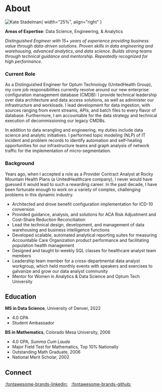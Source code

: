 # About

![Kate Stadelman](img/kate_stadelman.png){ width="25%", align="right" }

**Areas of Expertise**: Data Science, Engineering, & Analytics
 
*Distinguished Engineer with 15+ years of experience providing business value through data-driven solutions. Proven skills in data engineering and warehousing, advanced analytics, and data science. Builds strong teams through technical guidance and mentorship. Repeatedly recognized for high performance.*

### Current Role
 
As a Distinguished Engineer for Optum Technology (UnitedHealth Group), my core job responsibilities currently revolve around our new enterprise configuration management database (CMDB): I provide technical leadership over data architecture and data access solutions, as well as administer our infrastructure and workloads. I lead development for data ingestion, with sources ranging from event streams, APIs, and batch files to every flavor of database. Furthermore, I am accountable for the data strategy and technical execution of decommissioning our legacy CMDBs.
 
In addition to data wrangling and engineering, my duties include data science and analytic initiatives. I performed topic modeling (NLP) of IT incident and problem records to identify automation and self-healing opportunities for our infrastructure teams and graph analysis of network traffic for the implementation of micro-segmentation.


### Background

Years ago, when I accepted a role as a Provider Contract Analyst at Rocky Mountain Health Plans (a UnitedHealthcare company), I never would have guessed it would lead to such a rewarding career. In the past decade, I have been fortunate enough to work on a variety of complex, challenging problems in this dynamic industry.
 
* Architected and drove benefit configuration implementation for ICD-10 conversion
* Provided guidance, analysis, and solutions for ACA Risk Adjustment and Cost-Share Reduction Reconciliation
* Lead the technical design, development, and management of data warehousing and business intelligence functions
* Developed scalable, automated analytical reporting suites for measuring Accountable Care Organization product performance and facilitating population health management
* Designed and taught bi-weekly SQL classes for healthcare analyst team members
* Leadership team member for a cross-departmental data analyst workgroup, which held monthly events with speakers and exercises to galvanize and grow our data analyst community
* Mentor for Women in Analytics & Data Science and Optum Tech University

## Education

**MS in Data Science**, University of Denver, 2022

  * 4.0 GPA
  * Student Ambassador

**BS in Mathematics**, Colorado Mesa University, 2006

  * 4.0 GPA, *Summa Cum Laude*
  * Major Field Test for Mathematics, Top 10% Nationally
  * Outstanding Math Graduate, 2006
  * National Merit Scholar, 2002

## Connect

[:fontawesome-brands-linkedin:](https://www.linkedin.com/in/kate-stadelman/) &nbsp; [:fontawesome-brands-github:](https://github.com/kaspii314)
